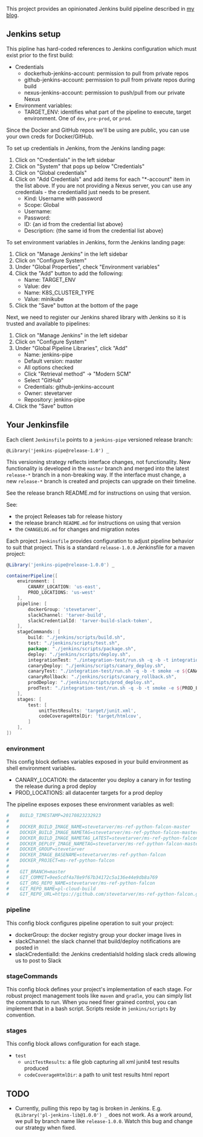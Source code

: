 This project provides an opinionated Jenkins build pipeline described in [my blog](http://stevetarver.github.io/).


## Jenkins setup

This pipline has hard-coded references to Jenkins configuration which must exist prior to the first build:

* Credentials
    * dockerhub-jenkins-account: permission to pull from private repos
    * github-jenkins-account: permission to pull from private repos during build
    * nexus-jenkins-account: permission to push/pull from our private Nexus
* Environment variables:
    * TARGET_ENV: identifies what part of the pipeline to execute, target environment. One of `dev`, `pre-prod`, or `prod`.

Since the Docker and GitHub repos we'll be using are public, you can use your own creds for Docker/GitHub.

To set up credentials in Jenkins, from the Jenkins landing page:

1. Click on "Credentials" in the left sidebar
1. Click on "System" that pops up below "Credentials"
1. Click on "Global credentials"
1. Click on "Add Credentials" and add items for each "*-account" item in the list above. If you are not providing a Nexus server, you can use any credentials - the credentialId just needs to be present.
    * Kind: Username with password
    * Scope: Global
    * Username:
    * Password:
    * ID: {an id from the credential list above}
    * Description: {the same id from the credential list above}

To set environment variables in Jenkins, form the Jenkins landing page:

1. Click on "Manage Jenkins" in the left sidebar
1. Click on "Configure System"
1. Under "Global Properties", check "Environment variables"
1. Click the "Add" button to add the following:
    * Name: TARGET_ENV
    * Value: dev
    * Name: K8S_CLUSTER_TYPE
    * Value: minikube
1. Click the "Save" button at the bottom of the page

Next, we need to register our Jenkins shared library with Jenkins so it is trusted and available to pipelines:

1. Click on "Manage Jenkins" in the left sidebar
1. Click on "Configure System"
1. Under "Global Pipeline Libraries", click "Add"
    * Name: jenkins-pipe
    * Default version: master
    * All options checked
    * Click "Retrieval method" -> "Modern SCM"
    * Select "GitHub"
    * Credentials: github-jenkins-account
    * Owner: stevetarver
    * Repository: jenkins-pipe
1. Click the "Save" button



## Your Jenkinsfile

Each client `Jenkinsfile` points to a `jenkins-pipe` versioned release branch:

```
@Library('jenkins-pipe@release-1.0') _
```

This versioning strategy reflects interface changes, not functionality. New functionality is developed in the `master` branch and merged into the latest `release-*` branch in a non-breaking way. If the interface must change, a new `release-*` branch is created and projects can upgrade on their timeline.

See the release branch README.md for instructions on using that version.

See:

* the project Releases tab for release history
* the release branch `README.md` for instructions on using that version
* the `CHANGELOG.md` for changes and migration notes

Each project `Jenkinsfile` provides configuration to adjust pipeline behavior to suit that project. This is a standard `release-1.0.0` Jenkinsfile for a maven project:

```groovy
@Library('jenkins-pipe@release-1.0.0') _

containerPipeline([
    environment: [
        CANARY_LOCATION: 'us-east',
        PROD_LOCATIONS: 'us-west'
    ],
    pipeline: [
        dockerGroup: 'stevetarver',
        slackChannel: 'tarver-build',
        slackCredentialId: 'tarver-build-slack-token',
    ],
    stageCommands: [
        build: "./jenkins/scripts/build.sh",
        test: "./jenkins/scripts/test.sh",
        package: "./jenkins/scripts/package.sh",
        deploy: "./jenkins/scripts/deploy.sh",
        integrationTest: "./integration-test/run.sh -q -b -t integration -e lb1",
        canaryDeploy: "./jenkins/scripts/canary_deploy.sh",
        canaryTest: "./integration-test/run.sh -q -b -t smoke -e ${CANARY_LOCATION}",
        canaryRollback: "./jenkins/scripts/canary_rollback.sh",
        prodDeploy: "./jenkins/scripts/prod_deploy.sh",
        prodTest: "./integration-test/run.sh -q -b -t smoke -e ${PROD_LOCATIONS}",
    ],
    stages: [
        test: [
            unitTestResults: 'target/junit.xml',
            codeCoverageHtmlDir: 'target/htmlcov',
        ]
    ],
])
```

### environment

This config block defines variables exposed in your build environment as shell environment variables. 

* CANARY_LOCATION: the datacenter you deploy a canary in for testing the release during a prod deploy
* PROD_LOCATIONS: all datacenter targets for a prod deploy

The pipeline exposes exposes these environment variables as well:

```bash
#    BUILD_TIMESTAMP=20170823232923
#
#    DOCKER_BUILD_IMAGE_NAME=stevetarver/ms-ref-python-falcon-master
#    DOCKER_BUILD_IMAGE_NAMETAG=stevetarver/ms-ref-python-falcon-master:20171107231806845
#    DOCKER_BUILD_IMAGE_NAMETAG_LATEST=stevetarver/ms-ref-python-falcon-master:latest
#    DOCKER_DEPLOY_IMAGE_NAMETAG=stevetarver/ms-ref-python-falcon-master:20171107231806845
#    DOCKER_GROUP=stevetarver
#    DOCKER_IMAGE_BASENAME=stevetarver/ms-ref-python-falcon
#    DOCKER_PROJECT=ms-ref-python-falcon
#
#    GIT_BRANCH=master
#    GIT_COMMIT=9ee5cdf4a78e9f67b34172c5a136e44e9db8a769
#    GIT_ORG_REPO_NAME=stevetarver/ms-ref-python-falcon
#    GIT_REPO_NAME=pl-cloud-build
#    GIT_REPO_URL=https://github.com/stevetarver/ms-ref-python-falcon.git
```

### pipeline

This config block configures pipeline operation to suit your project:

* dockerGroup: the docker registry group your docker image lives in
* slackChannel: the slack channel that build/deploy notifications are posted in
* slackCredentialId: the Jenkins credentialsId holding slack creds allowing us to post to Slack

### stageCommands

This config block defines your project's implementation of each stage. For robust project management tools like `maven` and `gradle`, you can simply list the commands to run. When you need finer grained control, you can implement that in a bash script. Scripts reside in `jenkins/scripts` by convention.

### stages

This config block allows configuration for each stage.

* `test`
    * `unitTestResults`: a file glob capturing all xml junit4 test results produced
    * `codeCoverageHtmlDir`: a path to unit test results html report

## TODO

* Currently, pulling this repo by tag is broken in Jenkins. E.g. `@Library('pl-jenkins-lib@1.0.0') _` does not work. As a work around, we pull by branch name like `release-1.0.0`. Watch this bug and change our strategy when fixed.
